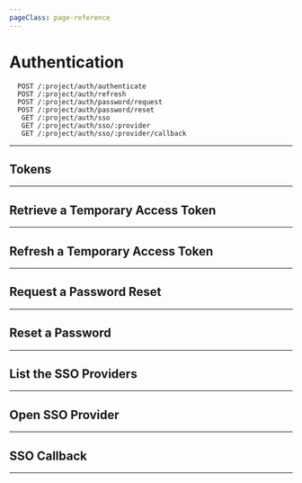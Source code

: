 ```yaml
---
pageClass: page-reference
---
```


# Authentication

<two-up>

<template slot="left">

By default, all data in the system is off limits for unauthenticated users. To gain access to protected data, you must include an access token with every request.

</template>

<info-box slot="right" title="Endpoints">

```endpoints
  POST /:project/auth/authenticate
  POST /:project/auth/refresh
  POST /:project/auth/password/request
  POST /:project/auth/password/reset
   GET /:project/auth/sso
   GET /:project/auth/sso/:provider
   GET /:project/auth/sso/:provider/callback
```

</info-box>
</two-up>

---

## Tokens

<two-up>
<template slot="left">

Tokens can be passed in one of three ways:

### Authorization Header

```
Authorization: bearer <token>
```

By default, apache servers strip the Authentication header from requests, and blocks directus from seeing it. Adding the option 'CGIPassAuth On' to the directory statement in the site configuration in apache will resolve this.
```
<Directory /var/www/directus/public/>
    Options Indexes FollowSymLinks
    AllowOverride All
    Require all granted
    CGIPassAuth On
</Directory>
```

### Query Parameter

```
?access_token=<token>
```

### Cookie

When authenticating through the `/auth/authenticate` endpoint, you can instruct the API to set a cookie instead of returning the token as a string. This is the most secure option for building web-based applications, as this cookie can't be read from client side JavaScript. This cookie will also automatically refresh as long as you use it.

```
Cookie: directus-<project>-session=<token>
```

---

There are two types of tokens:

### Temporary (JWT)

These tokens are generated through the `/auth/authenticate` endpoint (below) and have a lifespan of 20 minutes. These tokens can be refreshed using the `/auth/refresh` endpoint.

### Static token

Each user can have one static token that will never expire. This is useful for server-to-server communication, but is also less secure than the JWT token. Static tokens can only be set through the database directly in the `directus_users.token` column.

</template>

<template slot="right">

::: tip
See the Authenticate endpoint down below to learn how to retrieve a token.
:::

</template>
</two-up>

---

## Retrieve a Temporary Access Token

<two-up>
<template slot="left">

### Parameters

<def-list>

!!! include (params/project.md) !!!

</def-list>

### Attributes

<def-list>

#### email <def-type alert>required</def-type>
Email address of the user you're retrieving the access token for.

#### password <def-type alert>required</def-type>
Password of the user.

#### mode <def-type>optional</def-type>
Choose between retrieving the token as a string, or setting it as a cookie. One of `jwt`, `cookie`. Defaults to `jwt`.

#### otp <def-type>optional</def-type>
If 2FA is enabled, you need to pass the one time password.

</def-list>

### Query

<def-list>

No query parameters available.

</def-list>

### Returns

Returns the token (if `jwt` mode is used) and the user record for the user you just authenticated as.

</template>

<template slot="right">
<div class="sticky">
<info-box title="Endpoint">

```endpoints
  POST /:project/auth/authenticate
```

</info-box>

<info-box title="Request">

```json
{
  "email": "admin@example.com",
  "password": "password"
}
```

</info-box>

<info-box title="Response">

```json
{
  "data": {
    "token": "eyJ0eXAiOi...",
    "user": {
      "id": "1",
      "status": "active",
      "role": "1",
      "first_name": "Admin",
      "last_name": "User",
      "email": "admin@example.com",
      "timezone": "America/New_York",
      "locale": "en-US",
      "locale_options": null,
      "avatar": null,
      "company": null,
      "title": null,
      "external_id": null,
      "theme": "auto",
      "2fa_secret": null,
      "password_reset_token": null
    }
  },
  "public": true
}
```

</info-box>
</div>
</template>
</two-up>

---

## Refresh a Temporary Access Token

<two-up>
<template slot="left">

::: tip Cookie mode
You don't have to use this is you're using cookies for authentication.
:::

### Parameters

<def-list>

!!! include (params/project.md) !!!

</def-list>

### Attributes

<def-list>

#### token <def-type alert>required</def-type>
JWT access token you want to refresh. This token can't be expired.

</def-list>

### Query

<def-list>

No query parameters available.

</def-list>

### Returns

Returns the new token.

</template>

<template slot="right">
<div class="sticky">
<info-box title="Endpoint">

```endpoints
  POST /:project/auth/refresh
```

</info-box>

<info-box title="Request">

```json
{
  "token": "eyJ0eXAiOiJKV..."
}
```

</info-box>

<info-box title="Response">

```json
{
  "data": {
    "token": "eyJ0eXAiOiJ..."
  },
  "public": true
}
```

</info-box>
</div>
</template>
</two-up>

---

## Request a Password Reset

<two-up>
<template slot="left">

Request a reset password email to be send.

### Parameters

<def-list>

!!! include (params/project.md) !!!

</def-list>

### Attributes

<def-list>

#### email <def-type alert>required</def-type>
Email address of the user you're requesting a reset for.

#### reset_url <def-type>optional</def-type>
Provide a custom reset url which the link in the Email will lead to. The reset token will be passed as a parameter.

</def-list>

### Query

No query parameters available.

### Returns

Sends the email. No data is returned.

</template>

<template slot="right">
<div class="sticky">
<info-box title="Endpoint">

```endpoints
  POST /:project/auth/password/request
```

</info-box>

<info-box title="Request">

```json
{
  "email": "admin@example.com",
  "reset_url": "https://mydomain/passwordreset"
}
```

</info-box>

</div>
</template>
</two-up>

---

## Reset a Password

<two-up>
<template slot="left">

The request a password reset endpoint sends an email with a link to the admin app which in turn uses this endpoint to allow the user to reset their password.

### Parameters

<def-list>

!!! include (params/project.md) !!!

</def-list>

### Attributes

<def-list>

#### password <def-type alert>required</def-type>
New password for the user.

#### token <def-type alert>required</def-type>
One-time use JWT token that is used to verify the user.

</def-list>

### Query

No query parameters available.

### Returns

Resets the password. No data is returned.

</template>

<template slot="right">
<div class="sticky">
<info-box title="Endpoint">

```endpoints
  POST /:project/auth/password/reset
```

</info-box>

<info-box title="Request">

```json
{
  "token": "eyJ0eXAiOiJKV1Qi...",
  "password": "test"
}
```

</info-box>

</div>
</template>
</two-up>

---

## List the SSO Providers

<two-up>
<template slot="left">

List the SSO providers.

### Parameters

<def-list>

!!! include (params/project.md) !!!

</def-list>

### Query

No query parameters available.

### Returns

Returns an array of active SSO provider names.

</template>

<template slot="right">
<div class="sticky">
<info-box title="Endpoint">

```endpoints
   GET /:project/auth/sso
```

</info-box>
<info-box title="Response">

```json
{
  "data": ["github", "facebook"],
  "public": true
}
```

</info-box>
</div>
</template>
</two-up>

---

## Open SSO Provider

<two-up>
<template slot="left">

Opens the provided SSO provider's login page.

### Parameters

<def-list>

!!! include (params/project.md) !!!

#### provider <def-type alert>required</def-type>
Key of the activated SSO provider.

</def-list>

### Query

<def-list>

#### mode <def-type alert>required</def-type>
Controls if the API sets a cookie or returns a JWT on successful login. One of `jwt`, `cookie`

#### redirect_url <def-type alert>required</def-type>
Where to redirect on successful login.

</def-list>

### Returns

Opens the provider's login page.

</template>

<template slot="right">
<div class="sticky">
<info-box title="Endpoint">

```endpoints
   GET /:project/auth/sso/:provider
```

</info-box>
</div>
</template>
</two-up>

---

## SSO Callback

<two-up>
<template slot="left">

This shouldn't be called by your project directly. This is the URL configured in your SSO provider to redirect to on successful login.

### Parameters

<def-list>

!!! include (params/project.md) !!!

#### provider <def-type alert>required</def-type>
Key of the activated SSO provider.

</def-list>

### Query

Relies on the SSO provider to pass the correct query parameters.

### Returns

The token if `jwt` mode is used, or sets a cookie and redirects to `redirect_url` from the _Open SSO Provider_ request if `cookie` mode is used.

</template>

<template slot="right">
<div class="sticky">
<info-box title="Endpoint">

```endpoints
   GET /:project/auth/sso/:provider/callback
```

</info-box>
</div>
</template>
</two-up>

---
